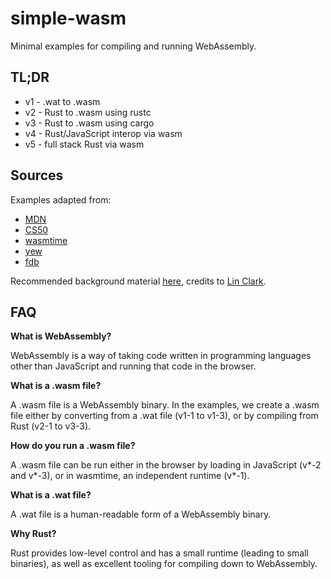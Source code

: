 # simple-wasm

Minimal examples for compiling and running WebAssembly.

## TL;DR

- v1 - .wat to .wasm
- v2 - Rust to .wasm using rustc
- v3 - Rust to .wasm using cargo
- v4 - Rust/JavaScript interop via wasm
- v5 - full stack Rust via wasm

## Sources

Examples adapted from:

- [MDN](https://developer.mozilla.org/en-US/docs/WebAssembly/Rust_to_wasm)
- [CS50](https://cs50.harvard.edu/web)
- [wasmtime](https://github.com/bytecodealliance/wasmtime)
- [yew](https://github.com/yewstack/yew)
- [fdb](https://github.com/fdb/webassembly-with-rust)

Recommended background material [here](https://payments.posthaven.com/rc-w4d4-the-only-intro-youll-need),
credits to [Lin Clark](https://github.com/linclark).

## FAQ

**What is WebAssembly?**

WebAssembly is a way of taking code written in programming languages other than
JavaScript and running that code in the browser.

**What is a .wasm file?**

A .wasm file is a WebAssembly binary. In the examples, we create a .wasm file
either by converting from a .wat file (v1-1 to v1-3), or by compiling from Rust
(v2-1 to v3-3).

**How do you run a .wasm file?**

A .wasm file can be run either in the browser by loading in JavaScript (v\*-2
and v\*-3), or in wasmtime, an independent runtime (v\*-1).

**What is a .wat file?**

A .wat file is a human-readable form of a WebAssembly binary.

**Why Rust?**

Rust provides low-level control and has a small runtime (leading to small
binaries), as well as excellent tooling for compiling down to WebAssembly.
